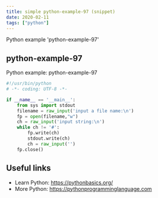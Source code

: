 ```yaml
---
title: simple python-example-97 (snippet)
date: 2020-02-11
tags: ["python"]
---
```

Python example 'python-example-97'


## python-example-97

Python example: python-example-97

```python
#!/usr/bin/python
# -*- coding: UTF-8 -*-

if __name__ == '__main__':
    from sys import stdout
    filename = raw_input('input a file name:\n')
    fp = open(filename,"w")
    ch = raw_input('input string:\n')
    while ch != '#':
        fp.write(ch)
        stdout.write(ch)
        ch = raw_input('')
    fp.close()


```

## Useful links

- Learn Python: https://pythonbasics.org/
- More Python: https://pythonprogramminglanguage.com
